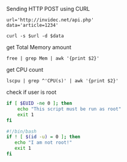 

Sending HTTP POST using CURL

    url='http://invidec.net/api.php'
    data='article=1234'

    curl -s $url -d $data



get Total Memory amount

    free | grep Mem | awk '{print $2}'


get CPU count

    lscpu | grep ^'CPU(s)' | awk '{print $2}'


check if user is root

~~~bash
if [ $EUID -ne 0 ]; then
    echo "This script must be run as root"
    exit 1
fi
~~~

~~~bash
#!/bin/bash
if ! [ $(id -u) = 0 ]; then
   echo "I am not root!"
   exit 1
fi
~~~